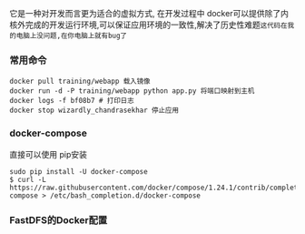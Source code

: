 它是一种对开发而言更为适合的虚拟方式, 在开发过程中 docker可以提供除了内核外完成的开发运行环境,可以保证应用环境的一致性,解决了历史性难题`这代码在我的电脑上没问题,在你电脑上就有bug了`
### 常用命令

    docker pull training/webapp 载入镜像
    docker run -d -P training/webapp python app.py 将端口映射到主机
    docker logs -f bf08b7 # 打印日志
    docker stop wizardly_chandrasekhar 停止应用


### docker-compose
直接可以使用 pip安装

    sudo pip install -U docker-compose
    $ curl -L https://raw.githubusercontent.com/docker/compose/1.24.1/contrib/completion/bash/docker-compose > /etc/bash_completion.d/docker-compose


###  FastDFS的Docker配置
